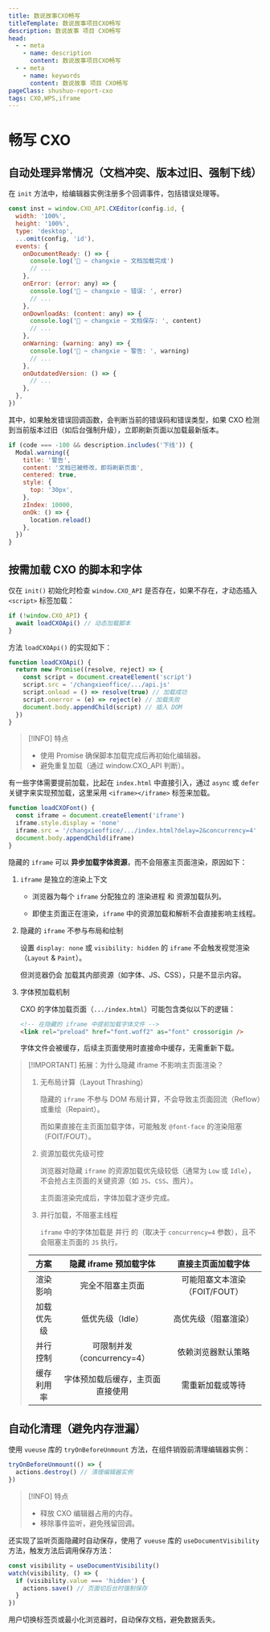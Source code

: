 ```yaml
---
title: 数说故事CXO畅写
titleTemplate: 数说故事项目CXO畅写
description: 数说故事 项目 CXO畅写
head:
  - - meta
    - name: description
      content: 数说故事项目CXO畅写
  - - meta
    - name: keywords
      content: 数说故事 项目 CXO畅写
pageClass: shushuo-report-cxo
tags: CXO,WPS,iframe
---
```


# 畅写 CXO

## 自动处理异常情况（文档冲突、版本过旧、强制下线）

在 `init` 方法中，给编辑器实例注册多个回调事件，包括错误处理等。

```js
const inst = window.CXO_API.CXEditor(config.id, {
  width: '100%',
  height: '100%',
  type: 'desktop',
  ...omit(config, 'id'),
  events: {
    onDocumentReady: () => {
      console.log('📒 ~ changxie ~ 文档加载完成')
      // ...
    },
    onError: (error: any) => {
      console.log('📒 ~ changxie ~ 错误: ', error)
      // ...
    },
    onDownloadAs: (content: any) => {
      console.log('📒 ~ changxie ~ 文档保存: ', content)
      // ...
    },
    onWarning: (warning: any) => {
      console.log('📒 ~ changxie ~ 警告: ', warning)
      // ...
    },
    onOutdatedVersion: () => {
      // ...
    },
  },
})
```

其中，如果触发错误回调函数，会判断当前的错误码和错误类型，如果 CXO 检测到当前版本过旧（如后台强制升级），立即刷新页面以加载最新版本。

```js
if (code === -100 && description.includes('下线')) {
  Modal.warning({
    title: '警告',
    content: '文档已被修改，即将刷新页面',
    centered: true,
    style: {
      top: '30px',
    },
    zIndex: 10000,
    onOk: () => {
      location.reload()
    },
  })
}
```

## 按需加载 CXO 的脚本和字体

仅在 `init()` 初始化时检查 `window.CXO_API` 是否存在，如果不存在，才动态插入 `<script>` 标签加载：

```js
if (!window.CXO_API) {
  await loadCXOApi() // 动态加载脚本
}
```

方法 `loadCXOApi()` 的实现如下：

```js
function loadCXOApi() {
  return new Promise((resolve, reject) => {
    const script = document.createElement('script')
    script.src = '/changxieoffice/.../api.js'
    script.onload = () => resolve(true) // 加载成功
    script.onerror = (e) => reject(e) // 加载失败
    document.body.appendChild(script) // 插入 DOM
  })
}
```

> [!INFO] 特点
>
> - 使用 Promise 确保脚本加载完成后再初始化编辑器。
> - 避免重复加载（通过 window.CXO_API 判断）。

有一些字体需要提前加载，比起在 `index.html` 中直接引入，通过 `async` 或 `defer` 关键字来实现预加载，这里采用 `<iframe></iframe>` 标签来加载。

```js
function loadCXOFont() {
  const iframe = document.createElement('iframe')
  iframe.style.display = 'none'
  iframe.src = '/changxieoffice/.../index.html?delay=2&concurrency=4'
  document.body.appendChild(iframe)
}
```

隐藏的 `iframe` 可以 **异步加载字体资源**，而不会阻塞主页面渲染，原因如下：

1. `iframe` 是独立的渲染上下文

   - 浏览器为每个 `iframe` 分配独立的 渲染进程 和 资源加载队列。

   - 即使主页面正在渲染，`iframe` 中的资源加载和解析不会直接影响主线程。

2. 隐藏的 `iframe` 不参与布局和绘制

   设置 `display: none` 或 `visibility: hidden` 的 `iframe` 不会触发视觉渲染（`Layout` & `Paint`）。

   但浏览器仍会 加载其内部资源（如字体、JS、CSS），只是不显示内容。

3. 字体预加载机制

   CXO 的字体加载页面（`.../index.html`）可能包含类似以下的逻辑：

   ```html
   <!-- 在隐藏的 iframe 中提前加载字体文件 -->
   <link rel="preload" href="font.woff2" as="font" crossorigin />
   ```

   字体文件会被缓存，后续主页面使用时直接命中缓存，无需重新下载。

> [!IMPORTANT] 拓展：为什么隐藏 iframe 不影响主页面渲染？
>
> 1. 无布局计算（Layout Thrashing）
>
>    隐藏的 `iframe` 不参与 DOM 布局计算，不会导致主页面回流（Reflow）或重绘（Repaint）。
>
>    而如果直接在主页面加载字体，可能触发 `@font-face` 的渲染阻塞（FOIT/FOUT）。
>
> 2. 资源加载优先级可控
>
>    浏览器对隐藏 `iframe` 的资源加载优先级较低（通常为 `Low` 或 `Idle`），不会抢占主页面的关键资源（如 `JS`、`CSS`、图片）。
>
>    主页面渲染完成后，字体加载才逐步完成。
>
> 3. 并行加载，不阻塞主线程
>
>    `iframe` 中的字体加载是 并行 的（取决于 `concurrency=4` 参数），且不会阻塞主页面的 `JS` 执行。
>
> |    方案    |      隐藏 iframe 预加载字体      |      直接主页面加载字体       |
> | :--------: | :------------------------------: | :---------------------------: |
> |  渲染影响  |         完全不阻塞主页面         | 可能阻塞文本渲染（FOIT/FOUT） |
> | 加载优先级 |         低优先级（Idle）         |     高优先级（阻塞渲染）      |
> |  并行控制  |   可限制并发（concurrency=4）    |      依赖浏览器默认策略       |
> | 缓存利用率 | 字体预加载后缓存，主页面直接使用 |       需重新加载或等待        |

## 自动化清理（避免内存泄漏）

使用 `vueuse` 库的 `tryOnBeforeUnmount` 方法，在组件销毁前清理编辑器实例：

```js
tryOnBeforeUnmount(() => {
  actions.destroy() // 清理编辑器实例
})
```

> [!INFO] 特点
>
> - 释放 CXO 编辑器占用的内存。
> - 移除事件监听，避免残留回调。

还实现了监听页面隐藏时自动保存，使用了 `vueuse` 库的 `useDocumentVisibility` 方法，触发方法后调用保存方法：

```js
const visibility = useDocumentVisibility()
watch(visibility, () => {
  if (visibility.value === 'hidden') {
    actions.save() // 页面切后台时强制保存
  }
})
```

用户切换标签页或最小化浏览器时，自动保存文档，避免数据丢失。
